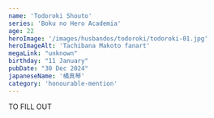 ```yaml
---
name: 'Todoroki Shouto'
series: 'Boku no Hero Academia'
age: 22
heroImage: '/images/husbandos/todoroki/todoroki-01.jpg'
heroImageAlt: 'Tachibana Makoto fanart'
megaLink: "unknown"
birthday: "11 January"
pubDate: "30 Dec 2024"
japaneseName: '橘真琴'
category: 'honourable-mention'
---
```

TO FILL OUT